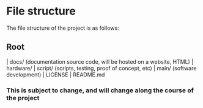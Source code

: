 # File structure

The file structure of the project is as follows:

## Root
  | docs/       (documentation source code, will be hosted on a website, HTML)
  | hardware/
  | script/     (scripts, testing, proof of concept, etc)
  | main/       (software development)
  | LICENSE
  | README.md

### This is subject to change, and will change along the course of the project

